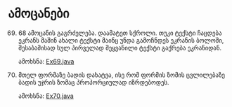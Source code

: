 # ამოცანები

69. 68 ამოცანის გაგრძელება. დაამატეთ სქროლი. თუკი ტექსტი ჩაცდება ეკრანს მაშინ ახალი ტექსტი მაინც უნდა გამოჩნდეს ეკრანის ბოლოში,
შესაბამისად სულ პირველად შეყვანილი ტექსტი გაქრება ეკრანიდან.

    ამოხსნა: [Ex69.java](Ex69.java)

70. მთელ ფორმაზე ბადის დახატვა, ისე რომ ფორმის ზომის ცვლილებაზე ბადის უჯრის ზომაც პროპორციულად იზრდებოდეს.

    ამოხსნა: [Ex70.java](Ex70.java)
